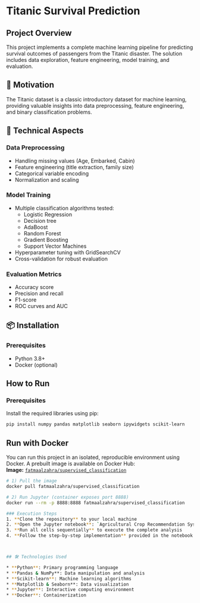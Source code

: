 # Titanic Survival Prediction

## Project Overview

This project implements a complete machine learning pipeline for predicting survival outcomes of passengers from the Titanic disaster. The solution includes data exploration, feature engineering, model training, and evaluation.

## 🚀 Motivation

The Titanic dataset is a classic introductory dataset for machine learning, providing valuable insights into data preprocessing, feature engineering, and binary classification problems. 

## 🔧 Technical Aspects

### Data Preprocessing
* Handling missing values (Age, Embarked, Cabin)
* Feature engineering (title extraction, family size)
* Categorical variable encoding
* Normalization and scaling

### Model Training
* Multiple classification algorithms tested:
  * Logistic Regression
  * Decision tree
  * AdaBoost
  * Random Forest
  * Gradient Boosting
  * Support Vector Machines
* Hyperparameter tuning with GridSearchCV
* Cross-validation for robust evaluation

### Evaluation Metrics
* Accuracy score
* Precision and recall
* F1-score
* ROC curves and AUC

## 📦 Installation

### Prerequisites
* Python 3.8+
* Docker (optional)


## How to Run

### Prerequisites
Install the required libraries using pip:
```bash
pip install numpy pandas matplotlib seaborn ipywidgets scikit-learn
```

## Run with Docker

You can run this project in an isolated, reproducible environment using Docker.
A prebuilt image is available on Docker Hub:  
**Image:** [`fatmaalzahra/supervised_classification`](https://hub.docker.com/repository/docker/fatmaalzahra/supervised_classification)



```bash
# 1) Pull the image
docker pull fatmaalzahra/supervised_classification

# 2) Run Jupyter (container exposes port 8888)
docker run --rm -p 8888:8888 fatmaalzahra/supervised_classification

### Execution Steps
1. **Clone the repository** to your local machine
2. **Open the Jupyter notebook**: `Agricultural Crop Recommendation System using Clustering and Classification.ipynb`
3. **Run all cells sequentially** to execute the complete analysis
4. **Follow the step-by-step implementation** provided in the notebook for detailed understanding



## 🛠 Technologies Used

* **Python**: Primary programming language
* **Pandas & NumPy**: Data manipulation and analysis
* **Scikit-learn**: Machine learning algorithms
* **Matplotlib & Seaborn**: Data visualization
* **Jupyter**: Interactive computing environment
* **Docker**: Containerization


